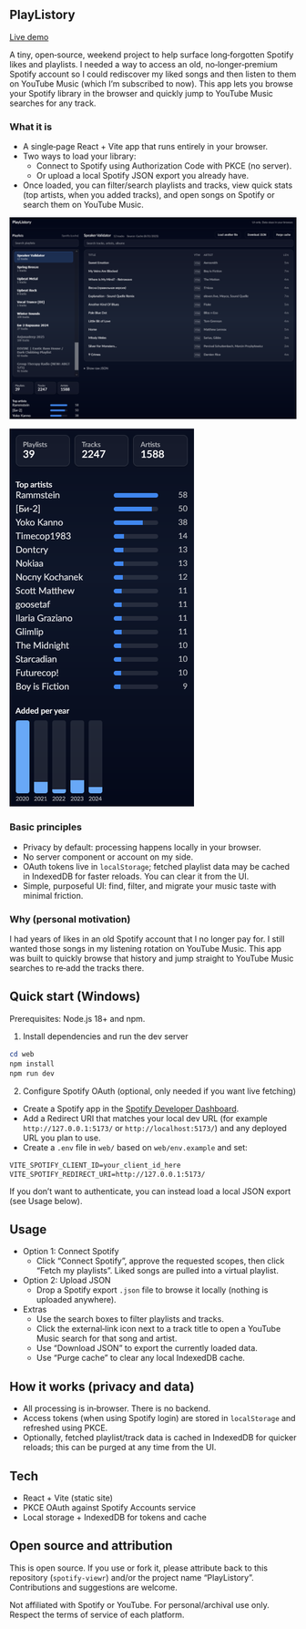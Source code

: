 ## PlayListory
[Live demo](https://a-lkt.github.io/PlayListory)

A tiny, open‑source, weekend project to help surface long‑forgotten Spotify likes and playlists. I needed a way to access an old, no‑longer‑premium Spotify account so I could rediscover my liked songs and then listen to them on YouTube Music (which I’m subscribed to now). This app lets you browse your Spotify library in the browser and quickly jump to YouTube Music searches for any track.

### What it is

- A single‑page React + Vite app that runs entirely in your browser.
- Two ways to load your library:
  - Connect to Spotify using Authorization Code with PKCE (no server).
  - Or upload a local Spotify JSON export you already have.
- Once loaded, you can filter/search playlists and tracks, view quick stats (top artists, when you added tracks), and open songs on Spotify or search them on YouTube Music.

![Screenshot of PlayListory application](docs/img/screenshot-1.png)


![Screenshot of PlayListory stats](docs/img/screenshot-2.png)


### Basic principles

- Privacy by default: processing happens locally in your browser.
- No server component or account on my side.
- OAuth tokens live in `localStorage`; fetched playlist data may be cached in IndexedDB for faster reloads. You can clear it from the UI.
- Simple, purposeful UI: find, filter, and migrate your music taste with minimal friction.

### Why (personal motivation)

I had years of likes in an old Spotify account that I no longer pay for. I still wanted those songs in my listening rotation on YouTube Music. This app was built to quickly browse that history and jump straight to YouTube Music searches to re‑add the tracks there.

## Quick start (Windows)

Prerequisites: Node.js 18+ and npm.

1) Install dependencies and run the dev server

```powershell
cd web
npm install
npm run dev
```

2) Configure Spotify OAuth (optional, only needed if you want live fetching)

- Create a Spotify app in the [Spotify Developer Dashboard](https://developer.spotify.com/dashboard).
- Add a Redirect URI that matches your local dev URL (for example `http://127.0.0.1:5173/` or `http://localhost:5173/`) and any deployed URL you plan to use.
- Create a `.env` file in `web/` based on `web/env.example` and set:

```env
VITE_SPOTIFY_CLIENT_ID=your_client_id_here
VITE_SPOTIFY_REDIRECT_URI=http://127.0.0.1:5173/
```

If you don’t want to authenticate, you can instead load a local JSON export (see Usage below).

## Usage

- Option 1: Connect Spotify
  - Click “Connect Spotify”, approve the requested scopes, then click “Fetch my playlists”. Liked songs are pulled into a virtual playlist.
- Option 2: Upload JSON
  - Drop a Spotify export `.json` file to browse it locally (nothing is uploaded anywhere).
- Extras
  - Use the search boxes to filter playlists and tracks.
  - Click the external‑link icon next to a track title to open a YouTube Music search for that song and artist.
  - Use “Download JSON” to export the currently loaded data.
  - Use “Purge cache” to clear any local IndexedDB cache.

## How it works (privacy and data)

- All processing is in‑browser. There is no backend.
- Access tokens (when using Spotify login) are stored in `localStorage` and refreshed using PKCE.
- Optionally, fetched playlist/track data is cached in IndexedDB for quicker reloads; this can be purged at any time from the UI.

## Tech

- React + Vite (static site)
- PKCE OAuth against Spotify Accounts service
- Local storage + IndexedDB for tokens and cache

## Open source and attribution

This is open source. If you use or fork it, please attribute back to this repository (`spotify-viewr`) and/or the project name “PlayListory”. Contributions and suggestions are welcome.

Not affiliated with Spotify or YouTube. For personal/archival use only. Respect the terms of service of each platform.


